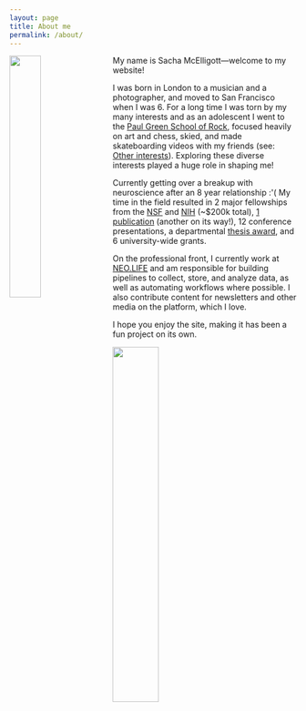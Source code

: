 ```yaml
---
layout: page
title: About me
permalink: /about/
---
```


<img style="float: left; margin: 0px 15px 15px 0px;" src="{{site.imgurl}}/boat.png" width="33%" />

My name is Sacha McElligott—welcome to my website! 


I was born in London to a musician and a photographer, and moved to San Francisco when I was 6. For a long time I was torn by my many interests and as an adolescent I went to the [Paul Green School of Rock](https://en.wikipedia.org/wiki/Paul_Green_(musician)#The_Paul_Green_School_of_Rock_Music), focused heavily on art and chess, skied, and made skateboarding videos with my friends (see: [Other interests](https://sachaker.github.io/other)). Exploring these diverse interests played a huge role in shaping me!


Currently getting over a breakup with neuroscience after an 8 year relationship :'( My time in the field resulted in 2 major fellowships from the [NSF](https://en.wikipedia.org/wiki/NSF-GRFP) and [NIH](http://www.bpendure.org/sacha-mcelligott.html) (~$200k total), [1 publication](https://www.researchgate.net/publication/337725238_Secernin-1_is_a_novel_phosphorylated_tau_binding_protein_that_accumulates_in_Alzheimer's_disease_and_not_in_other_tauopathies) (another on its way!), 12 conference presentations, a departmental [thesis award](https://cas.nyu.edu/content/nyu-as/cas/academic-programs/honors-programs/dean-awards.html), and 6 university-wide grants.
       
       
On the professional front, I currently work at [NEO.LIFE](https://neo.life) and am responsible for building pipelines to collect, store, and analyze data, as well as automating workflows where possible. I also contribute content for newsletters and other media on the platform, which I love.
       
       
I hope you enjoy the site, making it has been a fun project on its own.


<img style="float: center; margin: 0px 15px 15px 0px;" src="{{site.imgurl}}/sig.PNG" width="40%" />

